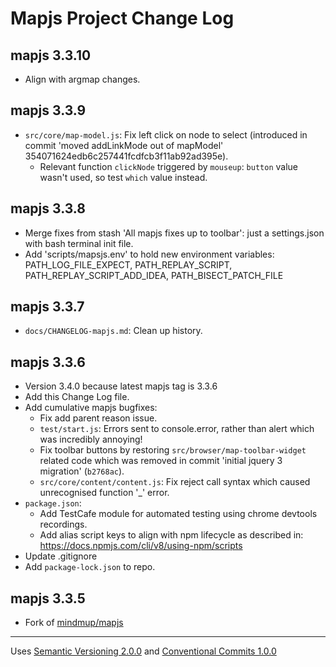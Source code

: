 # Mapjs Project Change Log

## mapjs 3.3.10

- Align with argmap changes.

## mapjs 3.3.9

- `src/core/map-model.js`: Fix left click on node to select (introduced in commit 'moved addLinkMode out of mapModel' 354071624edb6c257441fcdfcb3f11ab92ad395e).
  - Relevant function `clickNode` triggered by `mouseup`: `button` value wasn't used, so test `which` value instead.

## mapjs 3.3.8

- Merge fixes from stash 'All mapjs fixes up to toolbar': just a settings.json with bash terminal init file.
- Add 'scripts/mapsjs.env' to hold new environment variables: PATH_LOG_FILE_EXPECT, PATH_REPLAY_SCRIPT, PATH_REPLAY_SCRIPT_ADD_IDEA, PATH_BISECT_PATCH_FILE

## mapjs 3.3.7

- `docs/CHANGELOG-mapjs.md`: Clean up history.

## mapjs 3.3.6

- Version 3.4.0 because latest mapjs tag is 3.3.6
- Add this Change Log file.
- Add cumulative mapjs bugfixes:
  - Fix add parent reason issue.
  - `test/start.js`: Errors sent to console.error, rather than alert which was incredibly annoying!
  - Fix toolbar buttons by restoring `src/browser/map-toolbar-widget` related code which was removed in commit 'initial jquery 3 migration' (`b2768ac`).
  - `src/core/content/content.js`: Fix reject call syntax which caused unrecognised function '_' error.
- `package.json`:
  - Add TestCafe module for automated testing using chrome devtools recordings.
  - Add alias script keys to align with npm lifecycle as described in: <https://docs.npmjs.com/cli/v8/using-npm/scripts>
- Update .gitignore
- Add `package-lock.json` to repo.

## mapjs 3.3.5

- Fork of [mindmup/mapjs](https://github.com/mindmup/mapjs)

----------------

Uses [Semantic Versioning 2.0.0](https://semver.org/) and [Conventional Commits 1.0.0](https://www.conventionalcommits.org/en/v1.0.0/)
